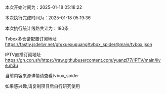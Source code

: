 
本次开始时间为：2025-01-18 05:18:22

本次执行完成时间为：2025-01-18 05:19:36

本次执行统计线路共计为：180条

Tvbox多仓请配置订阅地址 https://fastly.jsdelivr.net/gh/xuexuguang/tvbox_spider@main/tvbox.json

IPTV直播订阅地址 https://gh.con.sh/https://raw.githubusercontent.com/yuanzl77/IPTV/main/live.m3u

当前内容来源详情请查看tvbox_spider

如果感兴趣,请复制项目后自行研究使用
